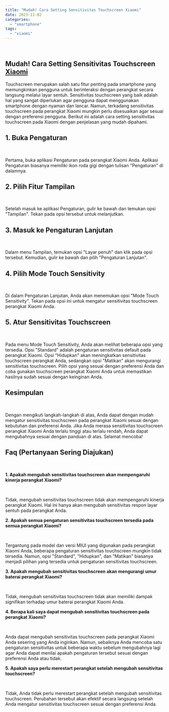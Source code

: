 ```yaml
---
title: "Mudah! Cara Setting Sensitivitas Touchscreen Xiaomi"
date: 2023-11-02
categories: 
  - "smartphone"
tags: 
  - "xiaomi"
---
```


 

## Mudah! Cara Setting Sensitivitas Touchscreen [Xiaomi](https://ajiekusumadhany.com/gadget/smartphone/xiaomi/)

Touchscreen merupakan salah satu fitur penting pada smartphone yang memungkinkan pengguna untuk berinteraksi dengan perangkat secara langsung melalui layar sentuh. Sensitivitas touchscreen yang baik adalah hal yang sangat diperlukan agar pengguna dapat menggunakan smartphone dengan nyaman dan lancar. Namun, terkadang sensitivitas touchscreen pada perangkat Xiaomi mungkin perlu disesuaikan agar sesuai dengan preferensi pengguna. Berikut ini adalah cara setting sensitivitas touchscreen pada Xiaomi dengan penjelasan yang mudah dipahami.

## 1\. Buka Pengaturan

 

Pertama, buka aplikasi Pengaturan pada perangkat Xiaomi Anda. Aplikasi Pengaturan biasanya memiliki ikon roda gigi dengan tulisan "Pengaturan" di dalamnya.

## 2\. Pilih Fitur Tampilan

 

Setelah masuk ke aplikasi Pengaturan, gulir ke bawah dan temukan opsi "Tampilan". Tekan pada opsi tersebut untuk melanjutkan.

## 3\. Masuk ke Pengaturan Lanjutan

 

Dalam menu Tampilan, temukan opsi "Layar penuh" dan klik pada opsi tersebut. Kemudian, gulir ke bawah dan pilih "Pengaturan Lanjutan".

## 4\. Pilih Mode Touch Sensitivity

 

Di dalam Pengaturan Lanjutan, Anda akan menemukan opsi "Mode Touch Sensitivity". Tekan pada opsi ini untuk mengatur sensitivitas touchscreen perangkat Xiaomi Anda.

## 5\. Atur Sensitivitas Touchscreen

 

Pada menu Mode Touch Sensitivity, Anda akan melihat beberapa opsi yang tersedia. Opsi "Standard" adalah pengaturan sensitivitas default pada perangkat Xiaomi. Opsi "Hidupkan" akan meningkatkan sensitivitas touchscreen perangkat Anda, sedangkan opsi "Matikan" akan mengurangi sensitivitas touchscreen. Pilih opsi yang sesuai dengan preferensi Anda dan coba gunakan touchscreen perangkat Xiaomi Anda untuk memastikan hasilnya sudah sesuai dengan keinginan Anda.

## Kesimpulan

 

Dengan mengikuti langkah-langkah di atas, Anda dapat dengan mudah mengatur sensitivitas touchscreen pada perangkat Xiaomi sesuai dengan kebutuhan dan preferensi Anda. Jika Anda merasa sensitivitas touchscreen perangkat Xiaomi Anda terlalu tinggi atau terlalu rendah, Anda dapat mengubahnya sesuai dengan panduan di atas. Selamat mencoba!

## Faq (Pertanyaan Sering Diajukan)

 

**1\. Apakah mengubah sensitivitas touchscreen akan mempengaruhi kinerja perangkat Xiaomi?**

 

Tidak, mengubah sensitivitas touchscreen tidak akan mempengaruhi kinerja perangkat Xiaomi. Hal ini hanya akan mengubah sensitivitas respon layar sentuh pada perangkat Anda.

**2\. Apakah semua pengaturan sensitivitas touchscreen tersedia pada semua perangkat Xiaomi?**

 

Tergantung pada model dan versi MIUI yang digunakan pada perangkat Xiaomi Anda, beberapa pengaturan sensitivitas touchscreen mungkin tidak tersedia. Namun, opsi "Standard", "Hidupkan", dan "Matikan" biasanya menjadi pilihan yang tersedia untuk pengaturan sensitivitas touchscreen.

**3\. Apakah mengubah sensitivitas touchscreen akan mengurangi umur baterai perangkat Xiaomi?**

 

Tidak, mengubah sensitivitas touchscreen tidak akan memiliki dampak signifikan terhadap umur baterai perangkat Xiaomi Anda.

**4\. Berapa kali saya dapat mengubah sensitivitas touchscreen pada perangkat Xiaomi?**

 

Anda dapat mengubah sensitivitas touchscreen pada perangkat Xiaomi Anda sesering yang Anda inginkan. Namun, sebaiknya Anda mencoba satu pengaturan sensitivitas untuk beberapa waktu sebelum mengubahnya lagi agar Anda dapat menilai apakah pengaturan tersebut sesuai dengan preferensi Anda atau tidak.

**5\. Apakah saya perlu merestart perangkat setelah mengubah sensitivitas touchscreen?**

 

Tidak, Anda tidak perlu merestart perangkat setelah mengubah sensitivitas touchscreen. Perubahan tersebut akan efektif secara langsung setelah Anda mengatur sensitivitas touchscreen sesuai dengan preferensi Anda.
